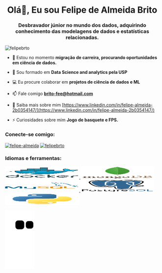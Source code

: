 <h1 align="center">Olá👋, Eu sou Felipe de Almeida Brito</h1>
<h3 align="center">Desbravador júnior no mundo dos dados, adquirindo conhecimento das modelagens de dados e estatísticas relacionadas.</h3>

<p align="left"> <img src="https://komarev.com/ghpvc/?username=felipebrto&label=Profile%20views&color=0e75b6&style=flat" alt="felipebrto" /> </p>

- 🔭 Estou no momento **migração de carreira, procurando oportunidades em ciência de dados.**

- 📖 Sou formado em **Data Science and analytics pela USP**

- 💻 Eu procure colaborar em **projetos de ciência de dados e ML**

- 📫 Fale comigo **brito-fee@hotmail.com**

- 📄 Saiba mais sobre mim [https://www.linkedin.com/in/felipe-almeida-2b0354147/](https://www.linkedin.com/in/felipe-almeida-2b0354147/)

- ⚡ Curiosidades sobre mim **Jogo de basquete e FPS.**

<h3 align="left">Conecte-se comigo:</h3>
<p align="left">
<a href="https://linkedin.com/in/felipe-almeida" target="blank"><img align="center" src="https://raw.githubusercontent.com/rahuldkjain/github-profile-readme-generator/master/src/images/icons/Social/linked-in-alt.svg" alt="felipe-almeida" height="30" width="40" /></a>
<a href="https://instagram.com/felipebrto" target="blank"><img align="center" src="https://raw.githubusercontent.com/rahuldkjain/github-profile-readme-generator/master/src/images/icons/Social/instagram.svg" alt="felipebrto" height="30" width="40" /></a>
</p>

<h3 align="left">Idiomas e ferramentas:</h3>

<p align="left"> <a href="https://www.docker.com/" target="_blank" rel="noreferrer"> <img src="https://raw.githubusercontent.com/devicons/devicon/master/icons/docker/docker-original-wordmark.svg" alt="docker" width="48%" height="40"/> </a> <a href="https://www.mongodb.com/" target="_blank" rel="noreferrer"> <img src="https://raw.githubusercontent.com/devicons/devicon/master/icons/mongodb/mongodb-original-wordmark.svg" alt="mongodb" width="48%" height="40"/> </a> <a href="https://www.mysql.com/" target="_blank" rel="noreferrer"> <img src="https://raw.githubusercontent.com/devicons/devicon/master/icons/mysql/mysql-original-wordmark.svg" alt="mysql" width="48%" height="40"/> </a> <a href="https://www.postgresql.org" target="_blank" rel="noreferrer"> <img src="https://raw.githubusercontent.com/devicons/devicon/master/icons/postgresql/postgresql-original-wordmark.svg" alt="postgresql" width="48%" height="40"/> </a> <a href="https://www.python.org" target="_blank" rel="noreferrer"> <img src="https://raw.githubusercontent.com/devicons/devicon/master/icons/python/python-original.svg" alt="python" width="48%" height="40"/> </a> 
</div>

![Snake animation](https://github.com/felipebrto/felipebrto/blob/output/github-contribution-grid-snake.svg)



